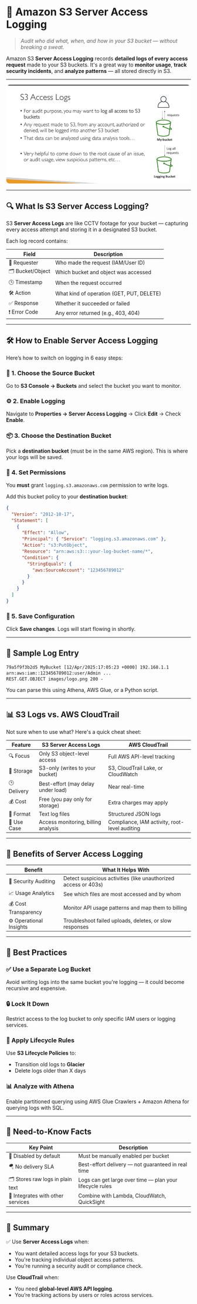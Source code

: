 # 📜 **Amazon S3 Server Access Logging**

> _Audit who did what, when, and how in your S3 bucket — without breaking a sweat._

Amazon S3 **Server Access Logging** records **detailed logs of every access request** made to your S3 buckets. It's a great way to **monitor usage**, **track security incidents**, and **analyze patterns** — all stored directly in S3.

---

<div align="center">
  <img src="images/s3-server-logging.png" alt="S3 Server Access Logging" style="border-radius: 10px;" />
</div>

---

## 🔍 **What Is S3 Server Access Logging?**

S3 **Server Access Logs** are like CCTV footage for your bucket — capturing every access attempt and storing it in a designated S3 bucket.

Each log record contains:

| Field            | Description                               |
| ---------------- | ----------------------------------------- |
| 👤 Requester     | Who made the request (IAM/User ID)        |
| 🗂️ Bucket/Object | Which bucket and object was accessed      |
| 🕒 Timestamp     | When the request occurred                 |
| 🛠️ Action        | What kind of operation (GET, PUT, DELETE) |
| ✅ Response      | Whether it succeeded or failed            |
| ❗ Error Code    | Any error returned (e.g., 403, 404)       |

---

## 🛠️ **How to Enable Server Access Logging**

Here’s how to switch on logging in 6 easy steps:

### 🧩 1. Choose the Source Bucket

Go to **S3 Console → Buckets** and select the bucket you want to monitor.

### ⚙️ 2. Enable Logging

Navigate to **Properties → Server Access Logging** → Click **Edit** → Check **Enable**.

### 📦 3. Choose the Destination Bucket

Pick a **destination bucket** (must be in the same AWS region). This is where your logs will be saved.

### 🛂 4. Set Permissions

You **must** grant `logging.s3.amazonaws.com` permission to write logs.

Add this bucket policy to your **destination bucket**:

```json
{
  "Version": "2012-10-17",
  "Statement": [
    {
      "Effect": "Allow",
      "Principal": { "Service": "logging.s3.amazonaws.com" },
      "Action": "s3:PutObject",
      "Resource": "arn:aws:s3:::your-log-bucket-name/*",
      "Condition": {
        "StringEquals": {
          "aws:SourceAccount": "123456789012"
        }
      }
    }
  ]
}
```

### 💾 5. Save Configuration

Click **Save changes**. Logs will start flowing in shortly.

---

## 📂 **Sample Log Entry**

```text
79a5f9f3b2d5 MyBucket [12/Apr/2025:17:05:23 +0000] 192.168.1.1 arn:aws:iam::123456789012:user/Admin ...
REST.GET.OBJECT images/logo.png 200 -
```

You can parse this using Athena, AWS Glue, or a Python script.

---

## 📊 **S3 Logs vs. AWS CloudTrail**

Not sure when to use what? Here's a quick cheat sheet:

| Feature     | **S3 Server Access Logs**           | **AWS CloudTrail**                            |
| ----------- | ----------------------------------- | --------------------------------------------- |
| 🔍 Focus    | Only S3 object-level access         | Full AWS API-level tracking                   |
| 📁 Storage  | S3-only (writes to your bucket)     | S3, CloudTrail Lake, or CloudWatch            |
| 🕒 Delivery | Best-effort (may delay under load)  | Near real-time                                |
| 💰 Cost     | Free (you pay only for storage)     | Extra charges may apply                       |
| 📜 Format   | Text log files                      | Structured JSON logs                          |
| 🎯 Use Case | Access monitoring, billing analysis | Compliance, IAM activity, root-level auditing |

---

## 🌟 **Benefits of Server Access Logging**

| Benefit                 | What It Helps With                                              |
| ----------------------- | --------------------------------------------------------------- |
| 🔐 Security Auditing    | Detect suspicious activities (like unauthorized access or 403s) |
| 📈 Usage Analytics      | See which files are most accessed and by whom                   |
| 💰 Cost Transparency    | Monitor API usage patterns and map them to billing              |
| ⚙️ Operational Insights | Troubleshoot failed uploads, deletes, or slow responses         |

---

## 📝 **Best Practices**

### ✅ Use a Separate Log Bucket

Avoid writing logs into the same bucket you're logging — it could become recursive and expensive.

### 🔒 Lock It Down

Restrict access to the log bucket to only specific IAM users or logging services.

### 📆 Apply Lifecycle Rules

Use **S3 Lifecycle Policies** to:

- Transition old logs to **Glacier**
- Delete logs older than X days

### 📊 Analyze with Athena

Enable partitioned querying using AWS Glue Crawlers + Amazon Athena for querying logs with SQL.

---

## 📌 Need-to-Know Facts

| Key Point                         | Description                                              |
| --------------------------------- | -------------------------------------------------------- |
| 🚫 Disabled by default            | Must be manually enabled per bucket                      |
| 🪂 No delivery SLA                | Best-effort delivery — not guaranteed in real time       |
| 🗂️ Stores raw logs in plain text  | Logs can get large over time — plan your lifecycle rules |
| 🧩 Integrates with other services | Combine with Lambda, CloudWatch, QuickSight              |

---

## 🎯 Summary

✅ Use **Server Access Logs** when:

- You want detailed access logs for your S3 buckets.
- You're tracking individual object access patterns.
- You're running a security audit or compliance check.

Use **CloudTrail** when:

- You need **global-level AWS API logging**.
- You’re tracking actions by users or roles across services.
